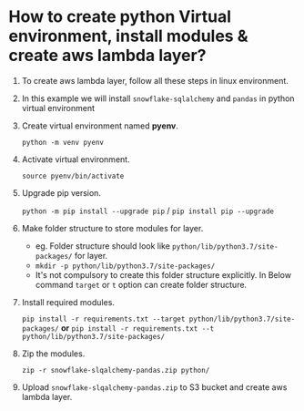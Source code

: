 # How to create python Virtual environment, install modules & create aws lambda layer?
1. To create aws lambda layer, follow all these steps in linux environment. 

2. In this example we will install `snowflake-sqlalchemy` and `pandas` in python virtual environment

3. Create virtual environment named **pyenv**.
    
    `python -m venv pyenv`

4. Activate virtual environment.
    
    `source pyenv/bin/activate`

5. Upgrade pip version.
  
    `python -m pip install --upgrade pip` / `pip install pip --upgrade`

6. Make folder structure to store modules for layer.

    * eg. Folder structure should look like `python/lib/python3.7/site-packages/` for layer.
    * `mkdir -p python/lib/python3.7/site-packages/`
    * It's not compulsory to create this folder structure explicitly. In Below command `target` or `t` option can create folder structure.

7. Install required modules.

    `pip install -r requirements.txt --target python/lib/python3.7/site-packages/` **or** `pip install -r requirements.txt --t python/lib/python3.7/site-packages/`

8. Zip the modules.

    `zip -r snowflake-slqalchemy-pandas.zip python/`

9. Upload `snowflake-slqalchemy-pandas.zip` to S3 bucket and create aws lambda layer.